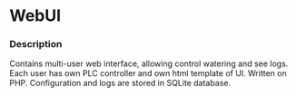 # WebUI

### Description
Contains multi-user web interface, allowing control watering and see logs.
Each user has own PLC controller and own html template of UI. 
Written on PHP. Configuration and logs are stored in SQLite database.
